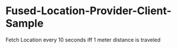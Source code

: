 # Fused-Location-Provider-Client-Sample
Fetch Location every 10 seconds iff 1 meter distance is traveled
